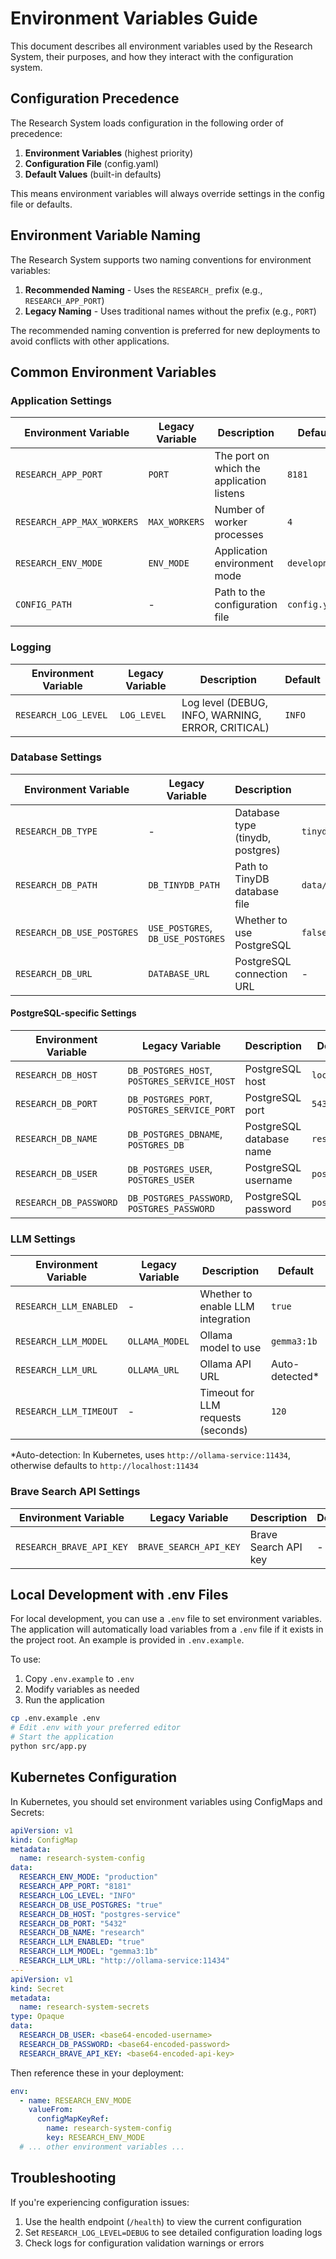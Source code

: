 # Environment Variables Guide

This document describes all environment variables used by the Research System, their purposes, and how they interact with the configuration system.

## Configuration Precedence

The Research System loads configuration in the following order of precedence:

1. **Environment Variables** (highest priority)
2. **Configuration File** (config.yaml)
3. **Default Values** (built-in defaults)

This means environment variables will always override settings in the config file or defaults.

## Environment Variable Naming

The Research System supports two naming conventions for environment variables:

1. **Recommended Naming** - Uses the `RESEARCH_` prefix (e.g., `RESEARCH_APP_PORT`)
2. **Legacy Naming** - Uses traditional names without the prefix (e.g., `PORT`)

The recommended naming convention is preferred for new deployments to avoid conflicts with other applications.

## Common Environment Variables

### Application Settings

| Environment Variable | Legacy Variable | Description | Default |
|---------------------|-----------------|-------------|---------|
| `RESEARCH_APP_PORT` | `PORT` | The port on which the application listens | `8181` |
| `RESEARCH_APP_MAX_WORKERS` | `MAX_WORKERS` | Number of worker processes | `4` |
| `RESEARCH_ENV_MODE` | `ENV_MODE` | Application environment mode | `development` |
| `CONFIG_PATH` | - | Path to the configuration file | `config.yaml` |

### Logging

| Environment Variable | Legacy Variable | Description | Default |
|---------------------|-----------------|-------------|---------|
| `RESEARCH_LOG_LEVEL` | `LOG_LEVEL` | Log level (DEBUG, INFO, WARNING, ERROR, CRITICAL) | `INFO` |

### Database Settings

| Environment Variable | Legacy Variable | Description | Default |
|---------------------|-----------------|-------------|---------|
| `RESEARCH_DB_TYPE` | - | Database type (tinydb, postgres) | `tinydb` |
| `RESEARCH_DB_PATH` | `DB_TINYDB_PATH` | Path to TinyDB database file | `data/research.json` |
| `RESEARCH_DB_USE_POSTGRES` | `USE_POSTGRES`, `DB_USE_POSTGRES` | Whether to use PostgreSQL | `false` |
| `RESEARCH_DB_URL` | `DATABASE_URL` | PostgreSQL connection URL | - |

#### PostgreSQL-specific Settings

| Environment Variable | Legacy Variable | Description | Default |
|---------------------|-----------------|-------------|---------|
| `RESEARCH_DB_HOST` | `DB_POSTGRES_HOST`, `POSTGRES_SERVICE_HOST` | PostgreSQL host | `localhost` |
| `RESEARCH_DB_PORT` | `DB_POSTGRES_PORT`, `POSTGRES_SERVICE_PORT` | PostgreSQL port | `5432` |
| `RESEARCH_DB_NAME` | `DB_POSTGRES_DBNAME`, `POSTGRES_DB` | PostgreSQL database name | `research` |
| `RESEARCH_DB_USER` | `DB_POSTGRES_USER`, `POSTGRES_USER` | PostgreSQL username | `postgres` |
| `RESEARCH_DB_PASSWORD` | `DB_POSTGRES_PASSWORD`, `POSTGRES_PASSWORD` | PostgreSQL password | `postgres` |

### LLM Settings

| Environment Variable | Legacy Variable | Description | Default |
|---------------------|-----------------|-------------|---------|
| `RESEARCH_LLM_ENABLED` | - | Whether to enable LLM integration | `true` |
| `RESEARCH_LLM_MODEL` | `OLLAMA_MODEL` | Ollama model to use | `gemma3:1b` |
| `RESEARCH_LLM_URL` | `OLLAMA_URL` | Ollama API URL | Auto-detected* |
| `RESEARCH_LLM_TIMEOUT` | - | Timeout for LLM requests (seconds) | `120` |

*Auto-detection: In Kubernetes, uses `http://ollama-service:11434`, otherwise defaults to `http://localhost:11434`

### Brave Search API Settings

| Environment Variable | Legacy Variable | Description | Default |
|---------------------|-----------------|-------------|---------|
| `RESEARCH_BRAVE_API_KEY` | `BRAVE_SEARCH_API_KEY` | Brave Search API key | - |

## Local Development with .env Files

For local development, you can use a `.env` file to set environment variables. The application will automatically load variables from a `.env` file if it exists in the project root. An example is provided in `.env.example`.

To use:

1. Copy `.env.example` to `.env`
2. Modify variables as needed
3. Run the application

```bash
cp .env.example .env
# Edit .env with your preferred editor
# Start the application
python src/app.py
```

## Kubernetes Configuration

In Kubernetes, you should set environment variables using ConfigMaps and Secrets:

```yaml
apiVersion: v1
kind: ConfigMap
metadata:
  name: research-system-config
data:
  RESEARCH_ENV_MODE: "production"
  RESEARCH_APP_PORT: "8181"
  RESEARCH_LOG_LEVEL: "INFO"
  RESEARCH_DB_USE_POSTGRES: "true"
  RESEARCH_DB_HOST: "postgres-service"
  RESEARCH_DB_PORT: "5432"
  RESEARCH_DB_NAME: "research"
  RESEARCH_LLM_ENABLED: "true"
  RESEARCH_LLM_MODEL: "gemma3:1b"
  RESEARCH_LLM_URL: "http://ollama-service:11434"
---
apiVersion: v1
kind: Secret
metadata:
  name: research-system-secrets
type: Opaque
data:
  RESEARCH_DB_USER: <base64-encoded-username>
  RESEARCH_DB_PASSWORD: <base64-encoded-password>
  RESEARCH_BRAVE_API_KEY: <base64-encoded-api-key>
```

Then reference these in your deployment:

```yaml
env:
  - name: RESEARCH_ENV_MODE
    valueFrom:
      configMapKeyRef:
        name: research-system-config
        key: RESEARCH_ENV_MODE
  # ... other environment variables ...
```

## Troubleshooting

If you're experiencing configuration issues:

1. Use the health endpoint (`/health`) to view the current configuration
2. Set `RESEARCH_LOG_LEVEL=DEBUG` to see detailed configuration loading logs
3. Check logs for configuration validation warnings or errors